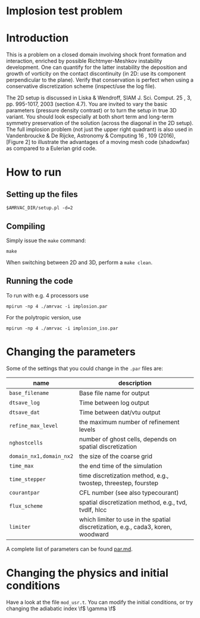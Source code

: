 # Implosion test problem

# Introduction

This is a problem on a closed domain involving shock front formation and
interaction, enriched by possible Richtmyer-Meshkov instability development.
One can quantify for the latter instability the deposition and growth of vorticity 
on the contact discontinuity (in 2D: use its component perpendicular to the plane). 
Verify that conservation is perfect when using a
conservative discretization scheme (inspect/use the log file).

The 2D setup is discussed in Liska & Wendroff, SIAM J. Sci. Comput. 25 , 3, pp.
995-1017, 2003 (section 4.7). You are invited to vary the basic parameters
(pressure density contrast) or to turn the setup in true 3D variant. You should
look especially at both short term and long-term symmetry preservation of the
solution (across the diagonal in the 2D setup). The full implosion problem (not
just the upper right quadrant) is also used in Vandenbroucke & De Rijcke,
Astronomy & Computing 16 , 109 (2016), [Figure 2] to illustrate the advantages
of a moving mesh code (shadowfax) as compared to a Eulerian grid code.

# How to run

## Setting up the files

    $AMRVAC_DIR/setup.pl -d=2

## Compiling

Simply issue the `make` command:

    make

When switching between 2D and 3D, perform a `make clean`.

## Running the code

To run with e.g. 4 processors use

    mpirun -np 4 ./amrvac -i implosion.par

For the polytropic version, use

    mpirun -np 4 ./amrvac -i implosion_iso.par

# Changing the parameters

Some of the settings that you could change in the `.par` files are:

name | description
---|---
`base_filename` | Base file name for output
`dtsave_log` | Time between log output
`dtsave_dat` | Time between dat/vtu output
`refine_max_level` | the maximum number of refinement levels
`nghostcells` | number of ghost cells, depends on spatial discretization
`domain_nx1,domain_nx2` | the size of the coarse grid
`time_max` | the end time of the simulation
`time_stepper` | time discretization method, e.g., twostep, threestep, fourstep
`courantpar` | CFL number (see also typecourant)
`flux_scheme` | spatial discretization method, e.g., tvd, tvdlf, hlcc
`limiter` | which limiter to use in the spatial discretization, e.g., cada3, koren, woodward

A complete list of parameters can be found [par.md](par.md).

# Changing the physics and initial conditions

Have a look at the file `mod_usr.t`. You can modify the initial conditions, or try changing the adiabatic index \f$ \gamma \f$
